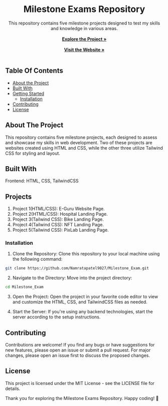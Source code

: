 <p align="center">
  <h1 align="center">Milestone Exams Repository</h1>
  <p align="center">
    This repository contains five milestone projects designed to test my skills and knowledge in various areas.
    <br/>
    <br/>
    <a href="https://github.com/Namratapatel9027/Milestone_Exam"><strong>Explore the Project »</strong></a>
    <br/>
    <br/>
    <a href="#"><strong>Visit the Website »</strong></a>
    <br/>
    <br/>
  </p>
</p>

## Table Of Contents

* [About the Project](#about-the-project)
* [Built With](#built-with)
* [Getting Started](#getting-started)
  * [Installation](#installation)
* [Contributing](#contributing)
* [License](#license)

## About The Project


This repository contains five milestone projects, each designed to assess and showcase my skills in web development. Two of these projects are websites created using HTML and CSS, while the other three utilize Tailwind CSS for styling and layout.

## Built With

Frontend: HTML, CSS, TailwindCSS

## Projects

1. Project 1(HTML/CSS): E-Guru Website Page.
2. Project 2(HTML/CSS): Hospital Landing Page.
3. Project 3(Tailwind CSS): Bike Landing Page.
4. Project 4(Tailwind CSS): NFT Landing Page.
5. Project 5(Tailwind CSS): PixLab Landing Page.

### Installation

1. Clone the Repository: Clone this repository to your local machine using the following command:

```sh
git clone https://github.com/Namratapatel9027/Milestone_Exam.git
```

2. Navigate to the Directory: Move into the project directory:

```sh
cd Milestone_Exam
```

3. Open the Project: Open the project in your favorite code editor to view and customize the HTML, CSS, and TailwindCSS files as needed.

4. Start the Server: If you're using any backend technologies, start the server according to the setup instructions.

## Contributing

Contributions are welcome! If you find any bugs or have suggestions for new features, please open an issue or submit a pull request. For major changes, please open an issue first to discuss the proposed changes.

## License

This project is licensed under the MIT License - see the LICENSE file for details.

Thank you for exploring the Milestone Exams Repository. Happy coding! 🚀
